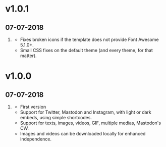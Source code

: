 # v1.0.1
## 07-07-2018

1. [](#bugfix)
    * Fixes broken icons if the template does not provide Font Awesome 5.1.0+.
    * Small CSS fixes on the default theme (and every theme, for that matter).

# v1.0.0
##  07-07-2018

1. [](#new)
    * First version
    * Support for Twitter, Mastodon and Instagram, with light or dark embeds, using simple shortcodes.
    * Support for texts, images, videos, GIF, multiple medias, Mastodon's CW.
    * Images and videos can be downloaded locally for enhanced independence.
